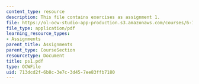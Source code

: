 ```yaml
---
content_type: resource
description: This file contains exercises as assignment 1.
file: https://ol-ocw-studio-app-production.s3.amazonaws.com/courses/6-763-applied-superconductivity-fall-2005/713dcd2f6b8c3e7c3d457ee83ffb7180_ps1.pdf
file_type: application/pdf
learning_resource_types:
- Assignments
parent_title: Assignments
parent_type: CourseSection
resourcetype: Document
title: ps1.pdf
type: OCWFile
uid: 713dcd2f-6b8c-3e7c-3d45-7ee83ffb7180
---
```


